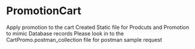 # PromotionCart
Apply promotion to the cart
Created Static file for Prodcuts and Promotion to mimic Database records
Please look in to the CartPromo.postman_collection file for postman sample request
